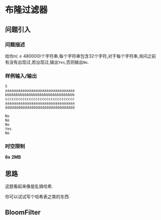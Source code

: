 # 布隆过滤器

## 问题引入

### 问题描述

给你$n(\le480000)$个字符串,每个字符串包含$32$个字符,对于每个字符串,询问之前有没有出现过,若出现过,输出`Yes`,否则输出`No`.

### 样例输入/输出

```data
5
aaaaaaaaaaaaaaaaaaaaaaaaaaaaaaaa
bbbbbbbbbbbbbbbbbbbbbbbbbbbbbbbb
cccccccccccccccccccccccccccccccc
aaaaaaaaaaaaaaaaaaaaaaaaaaaaaaaa
dddddddddddddddddddddddddddddddd
```

```data
No
No
No
Yes
No
```

### 时空限制

**6s** **2MB**

## 思路

这题看起来像是乱搞哈希.

你可以试试写个哈希表之类的东西.

## BloomFilter

